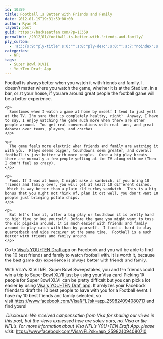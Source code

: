```yaml
---
id: 10359
title: Football is Better with Friends and Family
date: 2012-01-19T19:31:59+00:00
author: Ryan M.
layout: post
guid: https://backseatfan.com/?p=10359
permalink: /2012/01/football-is-better-with-friends-and-family/
ply_custom:
  - 'a:3:{s:9:"ply-title";s:0:"";s:8:"ply-desc";s:0:"";s:7:"noindex";s:0:"";}'
categories:
  - NFL
tags:
  - Super Bowl XLVII
  - You+Ten Draft App
---
```


<div class="entry">
  <div>
    <p>
      Football is always better when you watch it with friends and family. It doesn't matter where you watch the game, whether it is at the Stadium, in a bar, or at your house, if you are around great people the football game will be a better experience.
    </p>

    <p>
      Sometimes when I watch a game at home by myself I tend to just yell at the TV. I'm sure that is completely healthy, right?  Anyway, I have to say, I enjoy watching the game much more when there are other people around.  You get real conversations with real fans, and great debates over teams, players, and coaches.
    </p>

    <p>
      The game feels more electric when friends and family are watching it with you.  Plays seems bigger, touchdowns seem greater, and overall football is just better with more people.  Once a big play breaks there are normally a few people yelling at the TV along with me (Then I don't feel as crazy).
    </p>

    <p>
      Food. If I was at home, I might make a sandwich, if you bring 10 friends and family over, you will get at least 10 different dishes.  Which is way better than a plain old turkey sandwich.  This is a big bonus that you might not think of, plan it out well, you don't want 10 people just bringing potato chips.
    </p>

    <p>
      But let's face it, after a big play or touchdown it is pretty hard to high five or hug yourself. Before the game you might want to toss the old pigskin around, it is much easier with friends and family around to play catch with than by yourself.  I find it hard to play quarterback and wide receiver at the same time.  Football is a much better with friends and family around.
    </p>
  </div>

  <p>
    Go to <a href="https://www.facebook.com/VisaNFL?sk=app_259824094080710">Visa’s YOU+TEN Draft app</a> on Facebook and you will be able to find the 10 best friends and family to watch football with. It is worth it, because the best game day experience is always better with friends and family.
  </p>

  <p>
    With Visa’s XLVII NFL Super Bowl Sweepstakes, you and ten friends could win a trip to Super Bowl XLVII just by using your Visa card. Picking 10 people for Super Bowl XLVII can be pretty difficult but you can pick a lot easier by using <a href="https://www.facebook.com/VisaNFL?sk=app_259824094080710">Visa's YOU+TEN Draft app</a>. It analyzes your Facebook friends to draft the 10 best people to have with you for a Football event. I have my 10 best friends and family selected, so visit <a href="https://www.facebook.com/VisaNFL?sk=app_259824094080710" target="_blank">https://www.facebook.com/<wbr>VisaNFL?sk=app_259824094080710</wbr></a><wbr> and find yours!</wbr>
  </p>

  <div>
    <p>
       <em>Disclosure: We received compensation from Visa for sharing our views in this post, but the views expressed here are solely ours, not Visa or the NFL’s. For more information about Visa NFL’s YOU+TEN Draft App, please visit: </em><a href="https://www.facebook.com/VisaNFL?sk=app_259824094080710" target="_blank">https://www.facebook.<wbr>com/VisaNFL?sk=app_<wbr>259824094080710</wbr></wbr></a>
    </p>
  </div>
</div>
